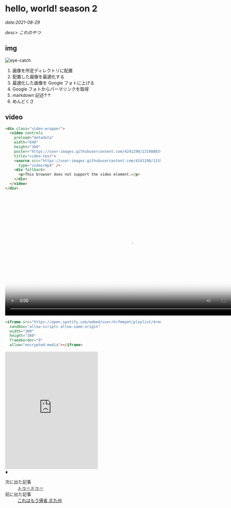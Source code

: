 # hello, world! season 2

*date:2021-08-29*

*desc> これのやつ*

## img
![eye-catch](https://lh3.googleusercontent.com/pw/AM-JKLVXUJtGnnBBN5SaVbSpSAynOiedhj-Jmj5WikYx2HXdnkFW8sRzZzsVoa-UGd5kDTAFQEkUGssvtbQLxqZSkmTeq6Cy_vPMhAsdi_L8NaWItXn3E0X98VtzrHFHS-NGijH4mxkitmbWn63ESli4Rvlndg=w780-h1386)

1. 画像を所定ディレクトリに配置
2. 配置した画像を最適化する
3. 最適化した画像を Google フォトに上げる
4. Google フォトからパーマリンクを取得
5. markdown 記述↑↑
6. めんどくさ

## video
```html
<div class="video-wrapper">
  <video controls
    preload="metadata"
    width="640"
    height="360"
    poster="https://user-images.githubusercontent.com/4241290/131988834-79b76fd9-345e-4a58-84cd-1ab4809df1f6.png"
    title="video-test">
    <source src="https://user-images.githubusercontent.com/4241290/131988806-9bf0744d-7069-4c37-a70b-466460caa26f.mp4"
      type="video/mp4" />
    <div fallback>
      <p>This browser does not support the video element.</p>
    </div>
  </video>
</div>
```

<div class="video-wrapper">
  <video controls
    preload="metadata"
    width="780"
    poster="https://user-images.githubusercontent.com/4241290/131988834-79b76fd9-345e-4a58-84cd-1ab4809df1f6.png"
    title="video-test">
    <source src="https://user-images.githubusercontent.com/4241290/131988806-9bf0744d-7069-4c37-a70b-466460caa26f.mp4"
      type="video/mp4" />
    This browser does not support the video element.
  </video>
</div>

```html
<iframe src="https://open.spotify.com/embed/user/hrfmmymt/playlist/4rmnvhEv080DI0AX0XqfqD"
  sandbox="allow-scripts allow-same-origin"
  width="300"
  height="380"
  frameborder="0"
  allow="encrypted-media"></iframe>
```

<iframe src="https://open.spotify.com/embed/user/hrfmmymt/playlist/4rmnvhEv080DI0AX0XqfqD"
  sandbox="allow-scripts allow-same-origin"
  width="300"
  height="380"
  frameborder="0"
  allow="encrypted-media"></iframe>

<footer>&#8718;</footer><nav class="post-recent"><dl><dt>次に出た記事</dt><dd><a href="%E3%83%88%E3%82%A5%E3%83%BC%E3%83%89%E3%82%A5%E3%83%BC">トゥードゥー</a></dd><dt>前に出た記事</dt><dd><a href="trip-to-kitakyushu">これはもう帰省 北九州</a></dd></dl></nav>